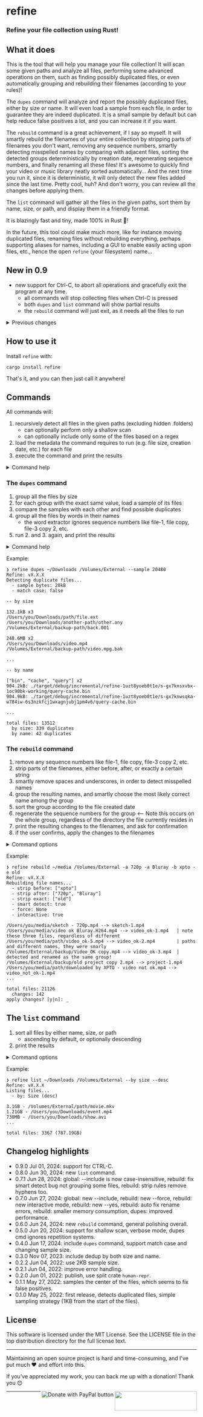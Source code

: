 # refine

### Refine your file collection using Rust!

## What it does

This is the tool that will help you manage your file collection! It will scan some given paths and analyze all files, performing some advanced operations on them, such as finding possibly duplicated files, or even automatically grouping and rebuilding their filenames (according to your rules)!

The `dupes` command will analyze and report the possibly duplicated files, either by size or name. It will even load a sample from each file, in order to guarantee they are indeed duplicated. It is a small sample by default but can help reduce false positives a lot, and you can increase it if you want.

The `rebuild` command is a great achievement, if I say so myself. It will smartly rebuild the filenames of your entire collection by stripping parts of filenames you don't want, removing any sequence numbers, smartly detecting misspelled names by comparing with adjacent files, sorting the detected groups deterministically by creation date, regenerating sequence numbers, and finally renaming all these files! It's awesome to quickly find your video or music library neatly sorted automatically... And the next time you run it, since it is deterministic, it will only detect the new files added since the last time. Pretty cool, huh? And don't worry, you can review all the changes before applying them.

The `list` command will gather all the files in the given paths, sort them by name, size, or path, and display them in a friendly format.

It is blazingly fast and tiny, made 100% in Rust 🦀!

In the future, this tool could make much more, like for instance moving duplicated files, renaming files without rebuilding everything, perhaps supporting aliases for names, including a GUI to enable easily acting upon files, etc., hence the open `refine` (your filesystem) name...

## New in 0.9

- new support for Ctrl-C, to abort all operations and gracefully exit the program at any time.
    - all commands will stop collecting files when Ctrl-C is pressed
    - both `dupes` and `list` command will show partial results
    - the `rebuild` command will just exit, as it needs all the files to run

<details><summary>Previous changes</summary>

## New in 0.8

- new "list" command

## New in 0.7

- global: new --include option to filter input files
- rebuild: new --force option to easily rename new files
- rebuild: new interactive mode by default, making --dry_run obsolete (removed), with new --yes option to bypass it (good for automation)
- rebuild: auto fix renaming errors
- dupes: faster performance by ignoring groups with 1 file (thus avoiding loading samples)
- rebuild: smaller memory consumption by caching file extensions

</details>

## How to use it

Install `refine` with:

```
cargo install refine
```

That's it, and you can then just call it anywhere!

## Commands

All commands will:

1. recursively detect all files in the given paths (excluding hidden .folders)
    - can optionally perform only a shallow scan
    - can optionally include only some of the files based on a regex
2. load the metadata the command requires to run (e.g. file size, creation date, etc.) for each file
3. execute the command and print the results

<details><summary>Command help</summary>

```
Refine your file collection using Rust!

Usage: refine [OPTIONS] [PATHS]... <COMMAND>

Commands:
  dupes    Find possibly duplicated files by both size and filename
  rebuild  Rebuild the filenames of collections of files intelligently
  list     List files from the given paths
  help     Print this message or the help of the given subcommand(s)

Options:
  -h, --help     Print help
  -V, --version  Print version

Global:
  -i, --include <REGEX>  Include only some files; tested against filename+extension, case-insensitive
      --shallow          Do not recurse into subdirectories
  [PATHS]...         Paths to scan

For more information, see https://github.com/rsalmei/refine
```

</details>

### The `dupes` command

1. group all the files by size
2. for each group with the exact same value, load a sample of its files
3. compare the samples with each other and find possible duplicates
4. group all the files by words in their names
    - the word extractor ignores sequence numbers like file-1, file copy, file-3 copy 2, etc.
5. run 2. and 3. again, and print the results

<details><summary>Command help</summary>

```
Find possibly duplicated files by both size and filename

Usage: refine dupes [OPTIONS] [PATHS]...

Options:
  -s, --sample <BYTES>  Sample size in bytes (0 to disable) [default: 2048]
  -c, --case            Case-sensitive file name comparison
  -h, --help            Print help

Global:
  -i, --include <REGEX>  Include only some files; tested against filename+extension, case-insensitive
      --shallow          Do not recurse into subdirectories
  [PATHS]...         Paths to scan
```

</details>

Example:

```
❯ refine dupes ~/Downloads /Volumes/External --sample 20480
Refine: vX.X.X
Detecting duplicate files...
  - sample bytes: 20kB
  - match case: false

-- by size

132.1kB x3
/Users/you/Downloads/path/file.ext
/Users/you/Downloads/another-path/other.any
/Volumes/External/backup-path/back.001

248.6MB x2
/Users/you/Downloads/video.mp4
/Volumes/External/backup-path/video.mpg.bak

...

-- by name

["bin", "cache", "query"] x2
904.2kB: ./target/debug/incremental/refine-1uzt8yoeb0t1e/s-gx7knsxvbx-1oc90bk-working/query-cache.bin
904.9kB: ./target/debug/incremental/refine-1uzt8yoeb0t1e/s-gx7knwsqka-w784iw-6s3nzkfcj1wxagnjubj1pm4v6/query-cache.bin

...

total files: 13512
  by size: 339 duplicates
  by name: 42 duplicates
```

### The `rebuild` command

1. remove any sequence numbers like file-1, file copy, file-3 copy 2, etc.
2. strip parts of the filenames, either before, after, or exactly a certain string
3. smartly remove spaces and underscores, in order to detect misspelled names
4. group the resulting names, and smartly choose the most likely correct name among the group
5. sort the group according to the file created date
6. regenerate the sequence numbers for the group <-- Note this occurs on the whole group, regardless of the directory the file currently resides in
7. print the resulting changes to the filenames, and ask for confirmation
8. if the user confirms, apply the changes to the filenames

<details><summary>Command options</summary>

```
Rebuild the filenames of collections of files intelligently

Usage: refine rebuild [OPTIONS] [PATHS]...

Options:
  -b, --strip-before <STR|REGEX>  Remove from the start of the filename to this str; blanks are automatically removed
  -a, --strip-after <STR|REGEX>   Remove from this str to the end of the filename; blanks are automatically removed
  -e, --strip-exact <STR|REGEX>   Remove all occurrences of this str in the filename; blanks are automatically removed
  -s, --no-smart-detect           Detect and fix similar filenames (e.g. "foo bar.mp4" and "foo__bar.mp4")
  -f, --force <STR>               Easily set filenames for new files. BEWARE: use only on already organized collections
  -y, --yes                       Skip the confirmation prompt, useful for automation
  -h, --help                      Print help

Global:
  -i, --include <REGEX>  Include only some files; tested against filename+extension, case-insensitive
      --shallow          Do not recurse into subdirectories
  [PATHS]...         Paths to scan
```

</details>

Example:

```
❯ refine rebuild ~/media /Volumes/External -a 720p -a Bluray -b xpto -e old
Refine: vX.X.X
Rebuilding file names...
  - strip before: ["xpto"]
  - strip after: ["720p", "Bluray"]
  - strip exact: ["old"]
  - smart detect: true
  - force: None
  - interactive: true

/Users/you/media/sketch - 720p.mp4 --> sketch-1.mp4
/Users/you/media/video ok Bluray.H264.mp4 --> video_ok-1.mp4   | note these three files, regardless of different
/Users/you/media/path/video_ok-5.mp4 --> video_ok-2.mp4        | paths and different names, they were smarly
/Volumes/External/backup/Video_OK copy.mp4 --> video_ok-3.mp4  | detected and renamed as the same group!
/Volumes/External/backup/old project copy 2.mp4 --> project-1.mp4
/Users/you/media/path/downloaded by XPTO - video not ok.mp4 --> video_not_ok-1.mp4
...

total files: 21126
  changes: 142
apply changes? [y|n]: _
```

## The `list` command

1. sort all files by either name, size, or path
    - ascending by default, or optionally descending
2. print the results

<details><summary>Command options</summary>

```
List files from the given paths

Usage: refine list [OPTIONS] [PATHS]...

Options:
  -b, --by <BY>  [default: name] [possible values: name, size, path]
  -d, --desc
  -h, --help     Print help

Global:
  -i, --include <REGEX>  Include only some files; tested against filename+extension, case-insensitive
      --shallow          Do not recurse into subdirectories
  [PATHS]...         Paths to scan
```

</details>

Example:

```
❯ refine list ~/Downloads /Volumes/External --by size --desc
Refine: vX.X.X
Listing files...
  - by: Size (desc)

3.1GB - /Volumes/External/path/movie.mkv
1.21GB - /Users/you/Downloads/event.mp4
730MB - /Users/you/Downloads/show.avi
...

total files: 3367 (787.19GB)
```

## Changelog highlights

- 0.9.0 Jul 01, 2024: support for CTRL-C.
- 0.8.0 Jun 30, 2024: new `list` command.
- 0.7.1 Jun 28, 2024: global: --include is now case-insensitive, rebuild: fix smart detect bug not grouping some files, rebuild: strip rules remove hyphens too.
- 0.7.0 Jun 27, 2024: global: new --include, rebuild: new --force, rebuild: new interactive mode, rebuild: new --yes, rebuild: auto fix rename errors, rebuild: smaller memory consumption, dupes: improved performance.
- 0.6.0 Jun 24, 2024: new `rebuild` command, general polishing overall.
- 0.5.0 Jun 20, 2024: support for shallow scan, verbose mode, dupes cmd ignores repetition systems.
- 0.4.0 Jun 17, 2024: include `dupes` command, support match case and changing sample size.
- 0.3.0 Nov 07, 2023: include dedup by both size and name.
- 0.2.2 Jun 04, 2022: use 2KB sample size.
- 0.2.1 Jun 04, 2022: improve error handling.
- 0.2.0 Jun 01, 2022: publish, use split crate `human-repr`.
- 0.1.1 May 27, 2022: samples the center of the files, which seems to fix false positives.
- 0.1.0 May 25, 2022: first release, detects duplicated files, simple sampling strategy (1KB from
  the start of the files).

## License

This software is licensed under the MIT License. See the LICENSE file in the top distribution
directory for the full license text.


---
Maintaining an open source project is hard and time-consuming, and I've put much ❤️ and effort into
this.

If you've appreciated my work, you can back me up with a donation! Thank you 😊

[<img align="right" src="https://cdn.buymeacoffee.com/buttons/default-orange.png" width="217px" height="51x">](https://www.buymeacoffee.com/rsalmei)
[<img align="right" alt="Donate with PayPal button" src="https://www.paypalobjects.com/en_US/i/btn/btn_donate_LG.gif">](https://www.paypal.com/donate?business=6SWSHEB5ZNS5N&no_recurring=0&item_name=I%27m+the+author+of+alive-progress%2C+clearly+and+about-time.+Thank+you+for+appreciating+my+work%21&currency_code=USD)

---
